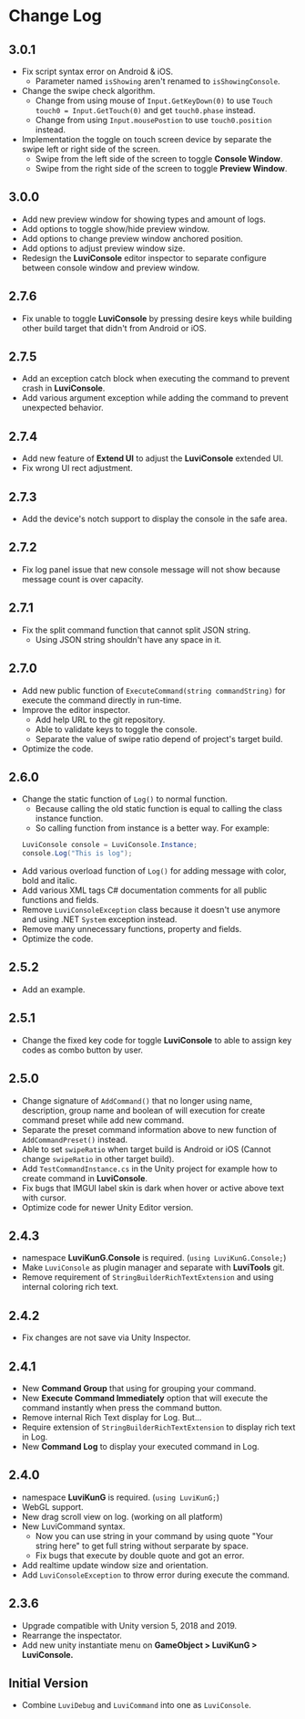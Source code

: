# Change Log

## 3.0.1

- Fix script syntax error on Android & iOS.
  - Parameter named `isShowing` aren't renamed to `isShowingConsole`.
- Change the swipe check algorithm.
  - Change from using mouse of `Input.GetKeyDown(0)` to use `Touch touch0 = Input.GetTouch(0)` and get `touch0.phase` instead.
  - Change from using `Input.mousePostion` to use `touch0.position` instead.
- Implementation the toggle on touch screen device by separate the swipe left or right side of the screen.
  - Swipe from the left side of the screen to toggle **Console Window**.
  - Swipe from the right side of the screen to toggle **Preview Window**.

## 3.0.0

- Add new preview window for showing types and amount of logs.
- Add options to toggle show/hide preview window.
- Add options to change preview window anchored position.
- Add options to adjust preview window size.
- Redesign the **LuviConsole** editor inspector to separate configure between console window and preview window.

## 2.7.6

- Fix unable to toggle **LuviConsole** by pressing desire keys while building other build target that didn't from Android or iOS.

## 2.7.5

- Add an exception catch block when executing the command to prevent crash in **LuviConsole**.
- Add various argument exception while adding the command to prevent unexpected behavior.

## 2.7.4

- Add new feature of **Extend UI** to adjust the **LuviConsole** extended UI.
- Fix wrong UI rect adjustment.

## 2.7.3

- Add the device's notch support to display the console in the safe area.

## 2.7.2

- Fix log panel issue that new console message will not show because  message count is over capacity.

## 2.7.1

- Fix the split command function that cannot split JSON string.
  - Using JSON string shouldn't have any space in it.

## 2.7.0

- Add new public function of `ExecuteCommand(string commandString)` for execute the command directly in run-time.
- Improve the editor inspector.
  - Add help URL to the git repository.
  - Able to validate keys to toggle the console.
  - Separate the value of swipe ratio depend of project's target build.
- Optimize the code.

## 2.6.0

- Change the static function of `Log()` to normal function.
  - Because calling the old static function is equal to calling the class instance function.
  - So calling function from instance is a better way. For example:
  ```csharp
  LuviConsole console = LuviConsole.Instance;
  console.Log("This is log");
  ```
- Add various overload function of `Log()` for adding message with color, bold and italic.
- Add various XML tags C# documentation comments for all public functions and fields.
- Remove `LuviConsoleException` class because it doesn't use anymore and  using .NET `System` exception instead.
- Remove many unnecessary functions, property and fields.
- Optimize the code.

## 2.5.2

- Add an example.

## 2.5.1

- Change the fixed key code for toggle **LuviConsole** to able to assign key codes as combo button by user.

## 2.5.0

- Change signature of `AddCommand()` that no longer using name, description, group name and boolean of will execution for create command preset while add new command.
- Separate the preset command information above to new function of `AddCommandPreset()` instead.
- Able to set `swipeRatio` when target build is Android or iOS (Cannot change `swipeRatio` in other target build).
- Add `TestCommandInstance.cs` in the Unity project for example how to create command in **LuviConsole**.
- Fix bugs that IMGUI label skin is dark when hover or active above text with cursor.
- Optimize code for newer Unity Editor version.

## 2.4.3

- namespace **LuviKunG.Console** is required. (`using LuviKunG.Console;`)
- Make `LuviConsole` as plugin manager and separate with **LuviTools** git.
- Remove requirement of `StringBuilderRichTextExtension` and using internal coloring rich text.

## 2.4.2

- Fix changes are not save via Unity Inspector.

## 2.4.1

- New **Command Group** that using for grouping your command.
- New **Execute Command Immediately** option that will execute the command instantly when press the command button.
- Remove internal Rich Text display for Log. But...
- Require extension of `StringBuilderRichTextExtension` to display rich text in Log.
- New **Command Log** to display your executed command in Log.

## 2.4.0

- namespace **LuviKunG** is required. (`using LuviKunG;`)
- WebGL support.
- New drag scroll view on log. (working on all platform)
- New LuviCommand syntax.
    - Now you can use string in your command by using quote "Your string here" to get full string without serparate by space.
    - Fix bugs that execute by double quote and got an error.
- Add realtime update window size and orientation.
- Add `LuviConsoleException` to throw error during execute the command.

## 2.3.6

- Upgrade compatible with Unity version 5, 2018 and 2019.
- Rearrange the inspectator.
- Add new unity instantiate menu on **GameObject > LuviKunG > LuviConsole.**

## Initial Version

- Combine `LuviDebug` and `LuviCommand` into one as `LuviConsole`.
